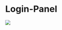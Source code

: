 # Login-Panel
<img src="https://raw.githubusercontent.com/khashayarsw/Login-Panel/master/screen-shot.png">